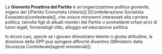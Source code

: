 La **Gioventù Proattiva del Partito** è un'organizzazione politica giovanile, organo del [[Partito Comunista Unitario]] [[Confederazione Socialista Eurasiatica|confederale]], che unisce minorenni interessati alla carriera politica, talvolta figli di attuali membri del Partito o promettenti orfani privi di tutori legali, fornendogli vitto, alloggio ed educazione politica.

In alcuni casi, specie se i giovani dimostrano talento o giusta attitudine, la direzione della GPP può spingere affinché diventino [[Ministero della Sicurezza Confederale|agenti ministeriali]].